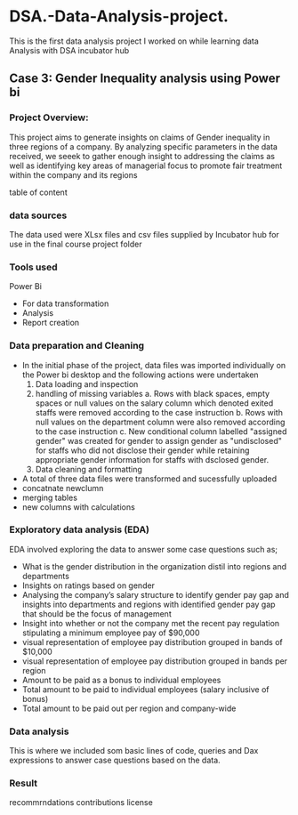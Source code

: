 # DSA.-Data-Analysis-project.
This is the first data analysis project I worked on while learning data Analysis with DSA incubator hub

## Case 3: Gender Inequality analysis using Power bi

### Project Overview:
This project aims to generate insights on claims of Gender inequality in three regions of a company. By analyzing specific parameters in the data received, we seeek to gather enough insight to addressing the claims as well as identifying key areas of managerial focus to promote fair treatment within the company and its regions 

table of content
### data sources
The data used were XLsx files and csv files supplied by Incubator hub for use in the final course project folder

### Tools used
Power Bi
   - For data transformation
   - Analysis
   - Report creation
### Data preparation and Cleaning
 - In the initial phase of the project, data files was imported individually on the Power bi desktop and the following actions were undertaken
   1. Data loading and inspection
   2. handling of missing variables
     a. Rows with black spaces, empty spaces or null values on the salary column which denoted exited staffs were removed according to the case instruction
     b. Rows with null values on the department column were also removed according to the case instruction
     c. New conditional column labelled "assigned gender" was created for gender to assign gender as "undisclosed" for staffs who did not disclose their gender while retaining appropriate gender information for staffs with dsclosed gender.
   3. Data cleaning and formatting   
- A total of three data files were transformed and sucessfully uploaded
- concatnate newclumn
- merging tables
- new columns with calculations
### Exploratory data analysis (EDA)
EDA involved exploring the data to answer some case questions such as;
- What is the gender distribution in the organization distil into regions and 
departments 
- Insights on ratings based on gender 
- Analysing the company’s salary structure to identify gender pay gap and insights into departments and regions with identified gender pay gap that should be the focus of 
management 
- Insight into whether or not the company met the recent pay regulation stipulating a minimum employee pay of $90,000 
- visual representation of employee pay distribution grouped in bands of $10,000
-  visual representation of employee pay distribution grouped in bands per region
-  Amount to be paid as a bonus to individual employees
-  Total amount to be paid to individual employees (salary inclusive of 
bonus)
- Total amount to be paid out per region and company-wide
### Data analysis
This is where we included som basic lines of code, queries and Dax expressions to answer case questions based on the data. 
### Result
recommrndations
contributions
license
